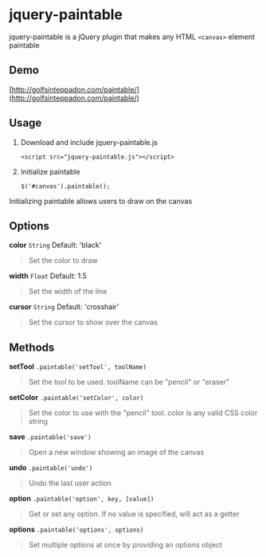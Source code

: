 jquery-paintable
=========
jquery-paintable is a jQuery plugin that makes any HTML `<canvas>` element paintable

Demo
----
[http://golfsinteppadon.com/paintable/](http://golfsinteppadon.com/paintable/)

Usage
-----

1. Download and include jquery-paintable.js

    `<script src="jquery-paintable.js"></script>`

2. Initialize paintable

    `$('#canvas').paintable();`

Initializing paintable allows users to draw on the canvas

Options
-------

**color** `String` Default: 'black'

> Set the color to draw

**width** `Float` Default: 1.5

> Set the width of the line

**cursor** `String` Default: 'crosshair'

> Set the cursor to show over the canvas

Methods
-------

**setTool** `.paintable('setTool', toolName)`

> Set the tool to be used. toolName can be "pencil" or "eraser"

**setColor** `.paintable('setColor', color)`

> Set the color to use with the "pencil" tool. color is any valid CSS color string

**save** `.paintable('save')`

> Open a new window showing an image of the canvas

**undo** `.paintable('undo')`

> Undo the last user action

**option** `.paintable('option', key, [value])`

> Get or set any option. If no value is specified, will act as a getter

**options** `.paintable('options', options)`

> Set multiple options at once by providing an options object